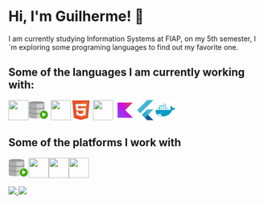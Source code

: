 # Hi, I'm Guilherme! 👋

I am currently studying Information Systems at FIAP, on my 5th semester, I´m exploring some programing languages to find out my favorite one.

## Some of the languages I am currently working with:

<img src="https://cdn.jsdelivr.net/gh/devicons/devicon/icons/java/java-original.svg" width="40" height="40"/><img src="https://raw.githubusercontent.com/devicons/devicon/6910f0503efdd315c8f9b858234310c06e04d9c0/icons/sqldeveloper/sqldeveloper-original.svg" width="40" height="40"/> <img src="https://s3.dualstack.us-east-2.amazonaws.com/pythondotorg-assets/media/files/python-logo-only.svg" width="40" height="40"><img src="https://raw.githubusercontent.com/devicons/devicon/6910f0503efdd315c8f9b858234310c06e04d9c0/icons/html5/html5-original.svg" width="40" height="40">
<img src="https://cdn.jsdelivr.net/gh/devicons/devicon/icons/bootstrap/bootstrap-original.svg" width="40" height="40"/> <img src="https://raw.githubusercontent.com/devicons/devicon/refs/heads/master/icons/kotlin/kotlin-original.svg" width="40" height="40"><img src="https://raw.githubusercontent.com/devicons/devicon/refs/heads/master/icons/flutter/flutter-original.svg" width="40" height="40"><img src="https://raw.githubusercontent.com/devicons/devicon/ca28c779441053191ff11710fe24a9e6c23690d6/icons/docker/docker-plain.svg" width="40" height="40">

## Some of the platforms I work with
<img src="https://raw.githubusercontent.com/devicons/devicon/6910f0503efdd315c8f9b858234310c06e04d9c0/icons/sqldeveloper/sqldeveloper-original.svg" width="40" height="40"/><img src="https://cdn.jsdelivr.net/gh/devicons/devicon/icons/figma/figma-original.svg" width="40" height="40"/><img src="https://cdn.jsdelivr.net/gh/devicons/devicon/icons/trello/trello-original.svg" width="40" height="40"/><img src="https://cdn.jsdelivr.net/gh/devicons/devicon/icons/github/github-original.svg" width="40" height="40"/>

<a href="https://github.com/Guilherme26BC">
  <img height="180em" src="https://github-readme-stats-eight-theta.vercel.app/api?username=Guilherme26BC&show_icons=true&theme=algolia&include_all_commits=true&count_private=true" />
  <img height="180em" src="https://github-readme-stats-eight-theta.vercel.app/api/top-langs/?username=Guilherme26BC&layout=compact&langs_count=8&theme=algolia"/>
</a>

  <!--
**Guilherme26BC/Guilherme26BC** is a ✨ _special_ ✨ repository because its `README.md` (this file) appears on your GitHub profile.


